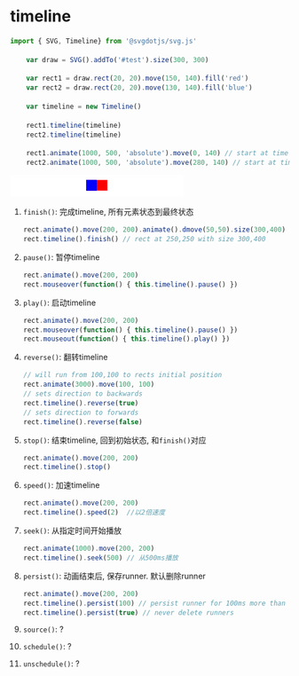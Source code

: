 # timeline







```js
import { SVG, Timeline} from '@svgdotjs/svg.js'

    var draw = SVG().addTo('#test').size(300, 300)

    var rect1 = draw.rect(20, 20).move(150, 140).fill('red')
    var rect2 = draw.rect(20, 20).move(130, 140).fill('blue')

    var timeline = new Timeline()

    rect1.timeline(timeline)
    rect2.timeline(timeline)

    rect1.animate(1000, 500, 'absolute').move(0, 140) // start at time 0 of timeline
    rect2.animate(1000, 500, 'absolute').move(280, 140) // start at time 200 of timeline
```

![alt text](时间线(timeline)/1.gif)



1. `finish()`: 完成timeline, 所有元素状态到最终状态
    
    ```js
    rect.animate().move(200, 200).animate().dmove(50,50).size(300,400)
    rect.timeline().finish() // rect at 250,250 with size 300,400
    ```

2. `pause()`: 暂停timeline

    ```js
    rect.animate().move(200, 200)
    rect.mouseover(function() { this.timeline().pause() })
    ```

3. `play()`: 启动timeline

    ```js
    rect.animate().move(200, 200)
    rect.mouseover(function() { this.timeline().pause() })
    rect.mouseout(function() { this.timeline().play() })
    ```

4. `reverse()`: 翻转timeline

    ```js
    // will run from 100,100 to rects initial position
    rect.animate(3000).move(100, 100)
    // sets direction to backwards
    rect.timeline().reverse(true)
    // sets direction to forwards
    rect.timeline().reverse(false)
    ```

5. `stop()`: 结束timeline, 回到初始状态, 和`finish()`对应

    ```js
    rect.animate().move(200, 200)
    rect.timeline().stop()
    ```

6. `speed()`: 加速timeline

    ```js
    rect.animate().move(200, 200)
    rect.timeline().speed(2)  //以2倍速度
    ```

7. `seek()`: 从指定时间开始播放

    ```js
    rect.animate(1000).move(200, 200)
    rect.timeline().seek(500) // 从500ms播放
    ```

8. `persist()`: 动画结束后, 保存runner. 默认删除runner

    ```js
    rect.animate().move(200, 200)
    rect.timeline().persist(100) // persist runner for 100ms more than their end time
    rect.timeline().persist(true) // never delete runners
    ```

9. `source()`: ?
10. `schedule()`: ?
11. `unschedule()`: ?



























